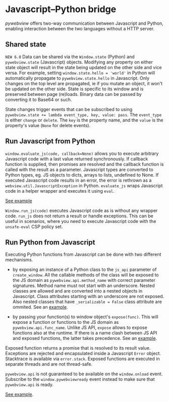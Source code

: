 # Javascript–Python bridge

_pywebview_ offers two-way communication between Javascript and Python, enabling interaction between the two languages without a HTTP server.

## Shared state

`NEW 6.0` Data can be shared via the `Window.state` (Python) and `pywebview.state` (Javascript) objects. Modifying any property on either state object will result in the state being updated on the other side and vice versa. For example, setting `window.state.hello = 'world'` in Python will automatically propagate to `pywebview.state.hello` in Javascript. Only changes on the top level are propagated, ie if you mutate an object, it won't be updated on the other side. State is specific to its window and is preserved between page (re)loads. Binary data can be passed by converting it to Base64 or such.

State changes trigger events that can be subscribed to using `pywebview.state += lambda event_type, key, value: pass`. The `event_type` is either `change` or `delete`. The `key` is the property name, and the `value` is the property's value (`None` for delete events).

## Run Javascript from Python

`window.evaluate_js(code, callback=None)` allows you to execute arbitrary Javascript code with a last value returned synchronously. If callback function is supplied, then promises are resolved and the callback function is called with the result as a parameter. Javascript types are converted to Python types, eg. JS objects to dicts, arrays to lists, undefined to None. If executed Javascript code results in an error, the error is rethrown as a `webview.util.JavascriptException` in Python. `evaluate_js` wraps Javascript code in a helper wrapper and executes it using `eval`.

[See example](/examples/evaluate_js.html)

`Window.run_js(code)` executes Javascript code as is without any wrapper code. `run_js` does not return a result or handle exceptions. This can be useful in scenarios, where you need to execute Javascript code with the `unsafe-eval` CSP policy set.

## Run Python from Javascript

Executing Python functions from Javascript can be done with two different mechanisms.

- by exposing an instance of a Python class to the `js_api` parameter of `create_window`. All the callable methods of the class will be exposed to the JS domain as `pywebview.api.method_name` with correct parameter signatures. Method name must not start with an underscore. Nested classes are allowed and are converted into a nested objects in Javascript. Class attributes starting with an underscore are not exposed. Also nested classes that have `_serializable = False` class attribute are ommited. See an [example](/examples/js_api.html).

- by passing your function(s) to window object's `expose(func)`. This will expose a function or functions to the JS domain as `pywebview.api.func_name`. Unlike JS API, `expose` allows to expose functions also at the runtime. If there is a name clash between JS API and exposed functions, the latter takes precedence. See an [example](/examples/expose.html).

Exposed function returns a promise that is resolved to its result value. Exceptions are rejected and encapsulated inside a Javascript `Error` object. Stacktrace is available via `error.stack`. Exposed functions are executed in separate threads and are not thread-safe.

`pywebview.api` is not guaranteed to be available on the `window.onload` event. Subscribe to the `window.pywebviewready` event instead to make sure that `pywebview.api` is ready.

[See example](/examples/js_api.html).
